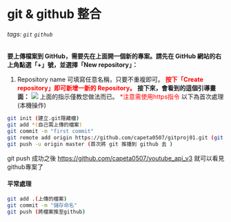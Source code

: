 # git & github 整合
###### tags: `git` `github`
**要上傳檔案到 GitHub，需要先在上面開一個新的專案。請先在 GitHub 網站的右上角點選「+」號，並選擇「New repository」：**
1. Repository name 可填寫任意名稱，只要不重複即可。
**<font color="red">按下「Create repository」即可新增一新的 Repository。</font>**
**接下來，會看到的這個引導畫面：**
![](https://i.imgur.com/WpRuQya.jpg)
上面的指示僅教您做法而已。
<font color="red">*注意需使用https指令</font>
以下為首次處理(本機操作)
```bash
git init (建立.git隱藏檔)
git add *(自己需上傳的檔案)
git commit -m "first commit"
git remote add origin https://github.com/capeta0507/gitproj01.git (git & github 控管連結)
git push -u origin master (首次將 git 推播到 github 去 )
```
git push 成功之後 https://github.com/capeta0507/youtube_api_v3 就可以看見github專案了
#### 平常處理
```bash
git add .(上傳的檔案)
git commit -m "儲存命名"
git push (將檔案推至github)
```
